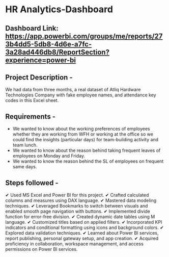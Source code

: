 # HR Analytics-Dashboard

## Dashboard Link: https://app.powerbi.com/groups/me/reports/273b4dd5-5db8-4d6e-a7fc-3a28ad446db8/ReportSection?experience=power-bi

## Project Description -

We had data from three months, a real dataset of Atliq Hardware Technologies Company with fake employee names, and attendance key codes in this Excel sheet.

## Requirements - 

- We wanted to know about the working preferences of employees whether they are working from WFH or working at the office so we could find the insights (particular days) for team-building activity and team lunch.
- We wanted to know about the reason behind taking frequent leaves of employees on Monday and Friday.
- We wanted to know the reason behind the SL of employees on frequent same days.

## Steps followed -

✔ Used MS Excel and Power BI for this project.
✔ Crafted calculated columns and measures using DAX language.
✔ Mastered data modeling techniques.
✔ Leveraged Bookmarks to switch between visuals and enabled smooth page navigation with buttons.
✔ Implemented divide function for error-free division.
✔ Created dynamic date tables using M language.
✔ Customized titles based on applied filters.
✔ Incorporated KPI indicators and conditional formatting using icons and background colors.
✔ Explored data validation techniques.
✔ Learned about Power BI services, report publishing, personal gateway setup, and app creation.
✔ Acquired proficiency in collaboration, workspace management, and access permissions on Power BI services.

